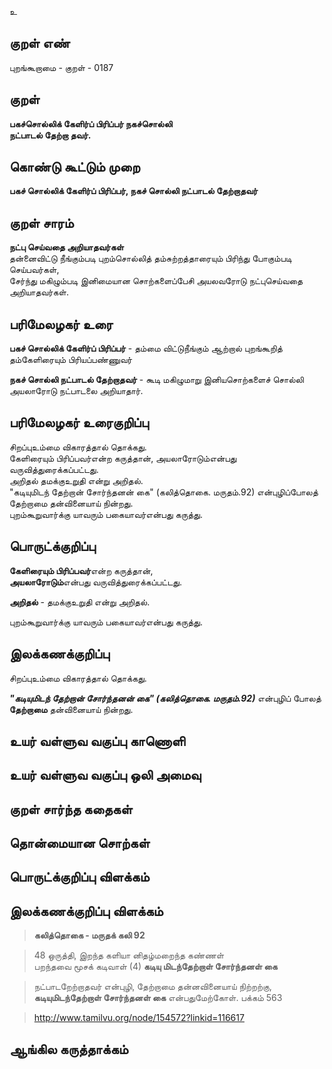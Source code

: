 உ

## குறள் எண் 

புறங்கூறாமை - குறள் - 0187  

## குறள் 

**பகச்சொல்லிக் கேளிர்ப் பிரிப்பர் நகச்சொல்லி  
நட்பாடல் தேற்றா தவர்.** 

## கொண்டு கூட்டும் முறை

**பகச் சொல்லிக் கேளிர்ப் பிரிப்பர், நகச் சொல்லி நட்பாடல் தேற்றாதவர்**  

## குறள் சாரம் 

**நட்பு செய்வதை அறியாதவர்கள்**  
தன்னைவிட்டு நீங்கும்படி புறம்சொல்லித் தம்சுற்றத்தாரையும் பிரிந்து போகும்படி செய்பவர்கள்,  
சேர்ந்து மகிழும்படி இனிமையான சொற்களைப்பேசி அயலவரோடு நட்புசெய்வதை அறியாதவர்கள்.  

## பரிமேலழகர் உரை

**பகச் சொல்லிக் கேளிர்ப் பிரிப்பர்** - தம்மை விட்டுநீங்கும் ஆற்றால் புறங்கூறித் தம்கேளிரையும் பிரியப்பண்ணுவர்  

**நகச் சொல்லி நட்பாடல் தேற்றாதவர்** - கூடி மகிழுமாறு இனியசொற்களைச் சொல்லி அயலாரோடு நட்பாடலை அறியாதார். 

## பரிமேலழகர் உரைகுறிப்பு   

சிறப்புஉம்மை விகாரத்தால் தொக்கது.  
கேளிரையும் பிரிப்பவர்என்ற கருத்தான், அயலாரோடும்என்பது வருவித்துரைக்கப்பட்டது.  
அறிதல் தமக்குஉறுதி என்று அறிதல்.  
"கடியுமிடந் தேற்றான் சோர்ந்தனன் கை" (கலித்தொகை. மருதம்.92) என்புழிப்போலத் தேற்றாமை தன்வினையாய் நின்றது.  
புறம்கூறுவார்க்கு யாவரும் பகையாவர்என்பது கருத்து.  

## பொருட்க்குறிப்பு 
 
**கேளிரையும் பிரிப்பவர்**என்ற கருத்தான்,  
**அயலாரோடும்**என்பது வருவித்துரைக்கப்பட்டது.  

**அறிதல்** - தமக்குஉறுதி என்று அறிதல்.  

புறம்கூறுவார்க்கு யாவரும் பகையாவர்என்பது கருத்து.  

## இலக்கணக்குறிப்பு  


சிறப்புஉம்மை விகாரத்தால் தொக்கது.  

_**"கடியுமிடந் தேற்றான் சோர்ந்தனன் கை" (கலித்தொகை. மருதம்.92)**_ என்புழிப் போலத் **தேற்றாமை** தன்வினையாய் நின்றது.  

## உயர் வள்ளுவ வகுப்பு காணொளி


## உயர் வள்ளுவ வகுப்பு ஒலி அமைவு 

 
## குறள் சார்ந்த கதைகள் 


## தொன்மையான சொற்கள்


## பொருட்க்குறிப்பு விளக்கம்


## இலக்கணக்குறிப்பு விளக்கம்

>**கலித்தொகை - மருதக் கலி 92**  

>48	ஒருத்தி, இறந்த களியா னிதழ்மறைந்த கண்ணள்  
பறந்தவை மூசக் கடிவாள் (4) **கடியு
மிடந்தேற்றாள் சோர்ந்தனள் கை**  

>நட்பாடறேற்றாதவர் என்புழி, தேற்றாமை தன்னவினையாய் நிற்றற்கு, **கடியுமிடந்தேற்றாள் சோர்ந்தனள் கை** என்பதுமேற்கோள். பக்கம் 563  

>http://www.tamilvu.org/node/154572?linkid=116617

## ஆங்கில கருத்தாக்கம் 


